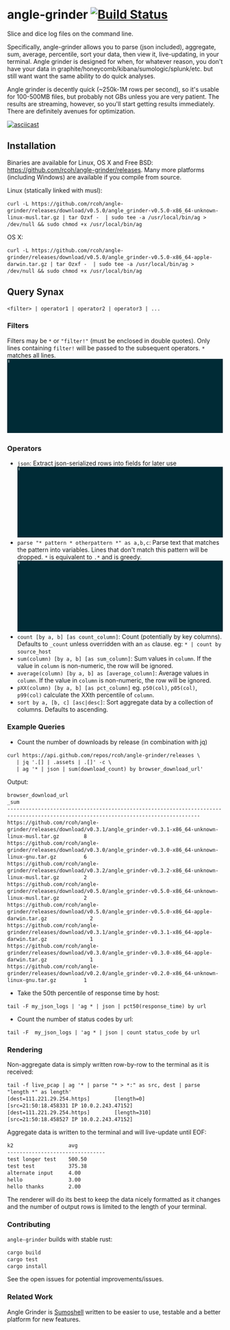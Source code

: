 # angle-grinder [![Build Status](https://travis-ci.org/rcoh/angle-grinder.svg?branch=master)](https://travis-ci.org/rcoh/angle-grinder)
Slice and dice log files on the command line. 

Specifically, angle-grinder allows you to parse (json included), aggregate, sum, average, percentile, sort your data, then view it, live-updating, in your terminal. Angle grinder is designed for when, for whatever reason, you don't have your data in graphite/honeycomb/kibana/sumologic/splunk/etc. but still want want the same ability to do quick analyses.

Angle grinder is decently quick (~250k-1M rows per second), so it's usable for 100-500MB files, but probably not GBs unless you are very patient. The results are streaming, however, so you'll start getting results immediately. There are definitely avenues for optimization.


[![asciicast](https://asciinema.org/a/bEjKsArIFgOOnxzb1FMZMWPhh.png)](https://asciinema.org/a/bEjKsArIFgOOnxzb1FMZMWPhh)

## Installation
Binaries are available for Linux, OS X and Free BSD: https://github.com/rcoh/angle-grinder/releases. Many more platforms (including Windows) are available if you compile from source.

Linux (statically linked with musl):
```
curl -L https://github.com/rcoh/angle-grinder/releases/download/v0.5.0/angle_grinder-v0.5.0-x86_64-unknown-linux-musl.tar.gz | tar Ozxf -  | sudo tee -a /usr/local/bin/ag > /dev/null && sudo chmod +x /usr/local/bin/ag
```

OS X:
```
curl -L https://github.com/rcoh/angle-grinder/releases/download/v0.5.0/angle_grinder-v0.5.0-x86_64-apple-darwin.tar.gz | tar Ozxf -  | sudo tee -a /usr/local/bin/ag > /dev/null && sudo chmod +x /usr/local/bin/ag
```

## Query Synax

```
<filter> | operator1 | operator2 | operator3 | ...
```

### Filters

Filters may be `*` or `"filter!"` (must be enclosed in double quotes). Only lines containing `filter!` will be passed to the subsequent operators. `*` matches all lines.
![filter.gif](/screen_shots/filter.gif)

### Operators

- `json`: Extract json-serialized rows into fields for later use
![json.gif](/screen_shots/json.gif)
- `parse "* pattern * otherpattern *" as a,b,c`: Parse text that matches the pattern into variables. Lines that don't match this pattern will be dropped. `*` is equivalent to `.*` and is greedy.
![parse.gif](/screen_shots/parse.gif)
- `count [by a, b] [as count_column]`: Count (potentially by key columns). Defaults to `_count` unless overridden with an `as` clause. eg: `* | count by source_host`
- `sum(column) [by a, b] [as sum_column]`: Sum values in `column`. If the value in `column` is non-numeric, the row will be ignored.
- `average(column) [by a, b] as [average_column]`: Average values in `column`. If the value in `column` is non-numeric, the row will be ignored.
- `pXX(column) [by a, b] [as pct_column]` eg. `p50(col)`, `p05(col)`, `p99(col)` calculate the XXth percentile of `column`.
- `sort by a, [b, c] [asc|desc]`: Sort aggregate data by a collection of columns. Defaults to ascending. 

### Example Queries
- Count the number of downloads by release (in combination with jq)
``` 
curl https://api.github.com/repos/rcoh/angle-grinder/releases \
   | jq '.[] | .assets | .[]' -c \
   | ag '* | json | sum(download_count) by browser_download_url'
```
Output:
```
browser_download_url                                                                                                        _sum
-------------------------------------------------------------------------------------------------------------------------------------
https://github.com/rcoh/angle-grinder/releases/download/v0.3.1/angle_grinder-v0.3.1-x86_64-unknown-linux-musl.tar.gz        8
https://github.com/rcoh/angle-grinder/releases/download/v0.3.0/angle_grinder-v0.3.0-x86_64-unknown-linux-gnu.tar.gz         6
https://github.com/rcoh/angle-grinder/releases/download/v0.3.2/angle_grinder-v0.3.2-x86_64-unknown-linux-musl.tar.gz        2
https://github.com/rcoh/angle-grinder/releases/download/v0.5.0/angle_grinder-v0.5.0-x86_64-unknown-linux-musl.tar.gz        2
https://github.com/rcoh/angle-grinder/releases/download/v0.5.0/angle_grinder-v0.5.0-x86_64-apple-darwin.tar.gz              2
https://github.com/rcoh/angle-grinder/releases/download/v0.3.1/angle_grinder-v0.3.1-x86_64-apple-darwin.tar.gz              1
https://github.com/rcoh/angle-grinder/releases/download/v0.3.0/angle_grinder-v0.3.0-x86_64-apple-darwin.tar.gz              1
https://github.com/rcoh/angle-grinder/releases/download/v0.2.0/angle_grinder-v0.2.0-x86_64-unknown-linux-gnu.tar.gz         1
```
- Take the 50th percentile of response time by host:
```
tail -F my_json_logs | 'ag * | json | pct50(response_time) by url 
```
- Count the number of status codes by url:
```
tail -F  my_json_logs | 'ag * | json | count status_code by url
```

### Rendering
Non-aggregate data is simply written row-by-row to the terminal as it is received:
```
tail -f live_pcap | ag '* | parse "* > *:" as src, dest | parse "length *" as length'                           
[dest=111.221.29.254.https]        [length=0]        [src=21:50:18.458331 IP 10.0.2.243.47152]
[dest=111.221.29.254.https]        [length=310]      [src=21:50:18.458527 IP 10.0.2.243.47152]
```

Aggregate data is written to the terminal and will live-update until EOF:
```
k2                  avg         
--------------------------------
test longer test    500.50      
test test           375.38      
alternate input     4.00        
hello               3.00        
hello thanks        2.00        
```

The renderer will do its best to keep the data nicely formatted as it changes and the number of output rows is limited to the length of your terminal.

### Contributing
`angle-grinder` builds with stable rust:
```
cargo build
cargo test
cargo install
```

See the open issues for potential improvements/issues.

### Related Work 
Angle Grinder is [Sumoshell](https://github.com/SumoLogic/sumoshell) written to be easier to use, testable and a better platform for new features.
